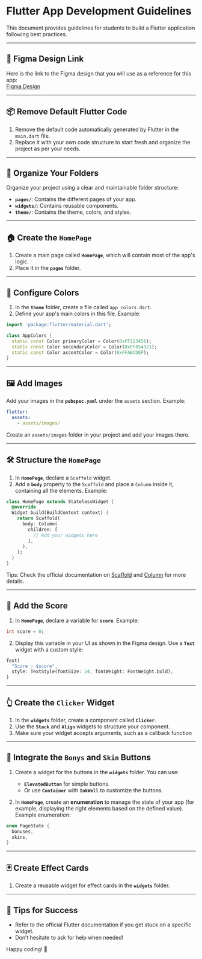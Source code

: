 
# Flutter App Development Guidelines

This document provides guidelines for students to build a Flutter application following best practices.

---

## 🎨 Figma Design Link
Here is the link to the Figma design that you will use as a reference for this app:  
[Figma Design](https://www.figma.com/design/FvIHWXXIQe3N5mj1tXoNcS/Introduction-Flutter?node-id=0-1&t=IMAMkMrtfyvuy3VJ-1)

---

## 📦 Remove Default Flutter Code
1. Remove the default code automatically generated by Flutter in the `main.dart` file.
2. Replace it with your own code structure to start fresh and organize the project as per your needs.

---

## 📂 Organize Your Folders
Organize your project using a clear and maintainable folder structure:
- **`pages/`**: Contains the different pages of your app.
- **`widgets/`**: Contains reusable components.
- **`theme/`**: Contains the theme, colors, and styles.

---

## 🏠 Create the `HomePage`
1. Create a main page called **`HomePage`**, which will contain most of the app's logic.
2. Place it in the **`pages`** folder.

---

## 🎨 Configure Colors
1. In the **`theme`** folder, create a file called `app_colors.dart`.
2. Define your app's main colors in this file. Example:

```dart
import 'package:flutter/material.dart';

class AppColors {
  static const Color primaryColor = Color(0xFF123456);
  static const Color secondaryColor = Color(0xFF654321);
  static const Color accentColor = Color(0xFFABCDEF);
}
```

---

## 🖼️ Add Images
Add your images in the **`pubspec.yaml`** under the `assets` section. Example:

```yaml
flutter:
  assets:
    - assets/images/
```

Create an `assets/images` folder in your project and add your images there.

---

## 🛠️ Structure the `HomePage`
1. In **`HomePage`**, declare a `Scaffold` widget.
2. Add a **`body`** property to the `Scaffold` and place a `Column` inside it, containing all the elements. Example:

```dart
class HomePage extends StatelessWidget {
  @override
  Widget build(BuildContext context) {
    return Scaffold(
      body: Column(
        children: [
          // Add your widgets here
        ],
      ),
    );
  }
}
```

Tips: Check the official documentation on [Scaffold](https://api.flutter.dev/flutter/material/Scaffold-class.html) and [Column](https://api.flutter.dev/flutter/widgets/Column-class.html) for more details.

---

## 🔢 Add the Score
1. In **`HomePage`**, declare a variable for **`score`**. Example:

```dart
int score = 0;
```

2. Display this variable in your UI as shown in the Figma design. Use a **`Text`** widget with a custom style:

```dart
Text(
  "Score : $score",
  style: TextStyle(fontSize: 24, fontWeight: FontWeight.bold),
)
```

---

## 👆 Create the `Clicker` Widget
1. In the **`widgets`** folder, create a component called **`Clicker`**.
2. Use the **`Stack`** and **`Align`** widgets to structure your component.
3. Make sure your widget accepts arguments, such as a callback function

---

## 🔘 Integrate the `Bonys` and `Skin` Buttons
1. Create a widget for the buttons in the **`widgets`** folder. You can use:
   - **`ElevatedButton`** for simple buttons.
   - Or use **`Container`** with **`InkWell`** to customize the buttons.

2. In **`HomePage`**, create an **enumeration** to manage the state of your app (for example, displaying the right elements based on the defined value). Example enumeration:

```dart
enum PageState {
  bonuses,
  skins,
}
```

---

## 🃏 Create Effect Cards
1. Create a reusable widget for effect cards in the **`widgets`** folder.

---

## 🚀 Tips for Success
- Refer to the official Flutter documentation if you get stuck on a specific widget.
- Don’t hesitate to ask for help when needed!

Happy coding! 🎉